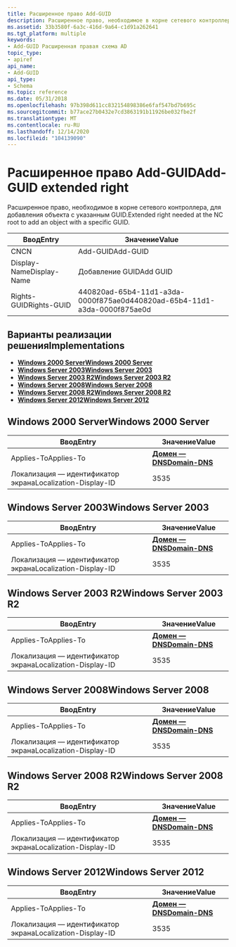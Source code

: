 ```yaml
---
title: Расширенное право Add-GUID
description: Расширенное право, необходимое в корне сетевого контроллера, для добавления объекта с указанным GUID.
ms.assetid: 33b3580f-6a3c-416d-9a64-c1d91a262641
ms.tgt_platform: multiple
keywords:
- Add-GUID Расширенная правая схема AD
topic_type:
- apiref
api_name:
- Add-GUID
api_type:
- Schema
ms.topic: reference
ms.date: 05/31/2018
ms.openlocfilehash: 97b398d611cc832154898386e6faf547bd7b695c
ms.sourcegitcommit: b77ace27b0432e7cd3863191b11926be032fbe2f
ms.translationtype: MT
ms.contentlocale: ru-RU
ms.lasthandoff: 12/14/2020
ms.locfileid: "104139090"
---
```

# <a name="add-guid-extended-right"></a><span data-ttu-id="07390-104">Расширенное право Add-GUID</span><span class="sxs-lookup"><span data-stu-id="07390-104">Add-GUID extended right</span></span>

<span data-ttu-id="07390-105">Расширенное право, необходимое в корне сетевого контроллера, для добавления объекта с указанным GUID.</span><span class="sxs-lookup"><span data-stu-id="07390-105">Extended right needed at the NC root to add an object with a specific GUID.</span></span>



| <span data-ttu-id="07390-106">Ввод</span><span class="sxs-lookup"><span data-stu-id="07390-106">Entry</span></span> | <span data-ttu-id="07390-107">Значение</span><span class="sxs-lookup"><span data-stu-id="07390-107">Value</span></span> |
|--------------|--------------------------------------|
| <span data-ttu-id="07390-108">CN</span><span class="sxs-lookup"><span data-stu-id="07390-108">CN</span></span>           | <span data-ttu-id="07390-109">Add-GUID</span><span class="sxs-lookup"><span data-stu-id="07390-109">Add-GUID</span></span>                             |
| <span data-ttu-id="07390-110">Display-Name</span><span class="sxs-lookup"><span data-stu-id="07390-110">Display-Name</span></span> | <span data-ttu-id="07390-111">Добавление GUID</span><span class="sxs-lookup"><span data-stu-id="07390-111">Add GUID</span></span>                             |
| <span data-ttu-id="07390-112">Rights-GUID</span><span class="sxs-lookup"><span data-stu-id="07390-112">Rights-GUID</span></span>  | <span data-ttu-id="07390-113">440820ad-65b4-11d1-a3da-0000f875ae0d</span><span class="sxs-lookup"><span data-stu-id="07390-113">440820ad-65b4-11d1-a3da-0000f875ae0d</span></span> |



## <a name="implementations"></a><span data-ttu-id="07390-114">Варианты реализации решения</span><span class="sxs-lookup"><span data-stu-id="07390-114">Implementations</span></span>

-   [<span data-ttu-id="07390-115">**Windows 2000 Server**</span><span class="sxs-lookup"><span data-stu-id="07390-115">**Windows 2000 Server**</span></span>](#windows-2000-server)
-   [<span data-ttu-id="07390-116">**Windows Server 2003**</span><span class="sxs-lookup"><span data-stu-id="07390-116">**Windows Server 2003**</span></span>](#windows-server-2003)
-   [<span data-ttu-id="07390-117">**Windows Server 2003 R2**</span><span class="sxs-lookup"><span data-stu-id="07390-117">**Windows Server 2003 R2**</span></span>](#windows-server-2003-r2)
-   [<span data-ttu-id="07390-118">**Windows Server 2008**</span><span class="sxs-lookup"><span data-stu-id="07390-118">**Windows Server 2008**</span></span>](#windows-server-2008)
-   [<span data-ttu-id="07390-119">**Windows Server 2008 R2**</span><span class="sxs-lookup"><span data-stu-id="07390-119">**Windows Server 2008 R2**</span></span>](#windows-server-2008-r2)
-   [<span data-ttu-id="07390-120">**Windows Server 2012**</span><span class="sxs-lookup"><span data-stu-id="07390-120">**Windows Server 2012**</span></span>](#windows-server-2012)

## <a name="windows-2000-server"></a><span data-ttu-id="07390-121">Windows 2000 Server</span><span class="sxs-lookup"><span data-stu-id="07390-121">Windows 2000 Server</span></span>



| <span data-ttu-id="07390-122">Ввод</span><span class="sxs-lookup"><span data-stu-id="07390-122">Entry</span></span> | <span data-ttu-id="07390-123">Значение</span><span class="sxs-lookup"><span data-stu-id="07390-123">Value</span></span> |
|-------------------------|----------------------------------------------|
| <span data-ttu-id="07390-124">Applies-To</span><span class="sxs-lookup"><span data-stu-id="07390-124">Applies-To</span></span>              | [<span data-ttu-id="07390-125">**Домен — DNS**</span><span class="sxs-lookup"><span data-stu-id="07390-125">**Domain-DNS**</span></span>](c-domaindns.md)<br/> |
| <span data-ttu-id="07390-126">Локализация — идентификатор экрана</span><span class="sxs-lookup"><span data-stu-id="07390-126">Localization-Display-ID</span></span> | <span data-ttu-id="07390-127">35</span><span class="sxs-lookup"><span data-stu-id="07390-127">35</span></span>                                           |



## <a name="windows-server-2003"></a><span data-ttu-id="07390-128">Windows Server 2003</span><span class="sxs-lookup"><span data-stu-id="07390-128">Windows Server 2003</span></span>



| <span data-ttu-id="07390-129">Ввод</span><span class="sxs-lookup"><span data-stu-id="07390-129">Entry</span></span> | <span data-ttu-id="07390-130">Значение</span><span class="sxs-lookup"><span data-stu-id="07390-130">Value</span></span> |
|-------------------------|----------------------------------------------|
| <span data-ttu-id="07390-131">Applies-To</span><span class="sxs-lookup"><span data-stu-id="07390-131">Applies-To</span></span>              | [<span data-ttu-id="07390-132">**Домен — DNS**</span><span class="sxs-lookup"><span data-stu-id="07390-132">**Domain-DNS**</span></span>](c-domaindns.md)<br/> |
| <span data-ttu-id="07390-133">Локализация — идентификатор экрана</span><span class="sxs-lookup"><span data-stu-id="07390-133">Localization-Display-ID</span></span> | <span data-ttu-id="07390-134">35</span><span class="sxs-lookup"><span data-stu-id="07390-134">35</span></span>                                           |



## <a name="windows-server-2003-r2"></a><span data-ttu-id="07390-135">Windows Server 2003 R2</span><span class="sxs-lookup"><span data-stu-id="07390-135">Windows Server 2003 R2</span></span>



| <span data-ttu-id="07390-136">Ввод</span><span class="sxs-lookup"><span data-stu-id="07390-136">Entry</span></span> | <span data-ttu-id="07390-137">Значение</span><span class="sxs-lookup"><span data-stu-id="07390-137">Value</span></span> |
|-------------------------|----------------------------------------------|
| <span data-ttu-id="07390-138">Applies-To</span><span class="sxs-lookup"><span data-stu-id="07390-138">Applies-To</span></span>              | [<span data-ttu-id="07390-139">**Домен — DNS**</span><span class="sxs-lookup"><span data-stu-id="07390-139">**Domain-DNS**</span></span>](c-domaindns.md)<br/> |
| <span data-ttu-id="07390-140">Локализация — идентификатор экрана</span><span class="sxs-lookup"><span data-stu-id="07390-140">Localization-Display-ID</span></span> | <span data-ttu-id="07390-141">35</span><span class="sxs-lookup"><span data-stu-id="07390-141">35</span></span>                                           |



## <a name="windows-server-2008"></a><span data-ttu-id="07390-142">Windows Server 2008</span><span class="sxs-lookup"><span data-stu-id="07390-142">Windows Server 2008</span></span>



| <span data-ttu-id="07390-143">Ввод</span><span class="sxs-lookup"><span data-stu-id="07390-143">Entry</span></span> | <span data-ttu-id="07390-144">Значение</span><span class="sxs-lookup"><span data-stu-id="07390-144">Value</span></span> |
|-------------------------|----------------------------------------------|
| <span data-ttu-id="07390-145">Applies-To</span><span class="sxs-lookup"><span data-stu-id="07390-145">Applies-To</span></span>              | [<span data-ttu-id="07390-146">**Домен — DNS**</span><span class="sxs-lookup"><span data-stu-id="07390-146">**Domain-DNS**</span></span>](c-domaindns.md)<br/> |
| <span data-ttu-id="07390-147">Локализация — идентификатор экрана</span><span class="sxs-lookup"><span data-stu-id="07390-147">Localization-Display-ID</span></span> | <span data-ttu-id="07390-148">35</span><span class="sxs-lookup"><span data-stu-id="07390-148">35</span></span>                                           |



## <a name="windows-server-2008-r2"></a><span data-ttu-id="07390-149">Windows Server 2008 R2</span><span class="sxs-lookup"><span data-stu-id="07390-149">Windows Server 2008 R2</span></span>



| <span data-ttu-id="07390-150">Ввод</span><span class="sxs-lookup"><span data-stu-id="07390-150">Entry</span></span> | <span data-ttu-id="07390-151">Значение</span><span class="sxs-lookup"><span data-stu-id="07390-151">Value</span></span> |
|-------------------------|----------------------------------------------|
| <span data-ttu-id="07390-152">Applies-To</span><span class="sxs-lookup"><span data-stu-id="07390-152">Applies-To</span></span>              | [<span data-ttu-id="07390-153">**Домен — DNS**</span><span class="sxs-lookup"><span data-stu-id="07390-153">**Domain-DNS**</span></span>](c-domaindns.md)<br/> |
| <span data-ttu-id="07390-154">Локализация — идентификатор экрана</span><span class="sxs-lookup"><span data-stu-id="07390-154">Localization-Display-ID</span></span> | <span data-ttu-id="07390-155">35</span><span class="sxs-lookup"><span data-stu-id="07390-155">35</span></span>                                           |



## <a name="windows-server-2012"></a><span data-ttu-id="07390-156">Windows Server 2012</span><span class="sxs-lookup"><span data-stu-id="07390-156">Windows Server 2012</span></span>



| <span data-ttu-id="07390-157">Ввод</span><span class="sxs-lookup"><span data-stu-id="07390-157">Entry</span></span> | <span data-ttu-id="07390-158">Значение</span><span class="sxs-lookup"><span data-stu-id="07390-158">Value</span></span> |
|-------------------------|----------------------------------------------|
| <span data-ttu-id="07390-159">Applies-To</span><span class="sxs-lookup"><span data-stu-id="07390-159">Applies-To</span></span>              | [<span data-ttu-id="07390-160">**Домен — DNS**</span><span class="sxs-lookup"><span data-stu-id="07390-160">**Domain-DNS**</span></span>](c-domaindns.md)<br/> |
| <span data-ttu-id="07390-161">Локализация — идентификатор экрана</span><span class="sxs-lookup"><span data-stu-id="07390-161">Localization-Display-ID</span></span> | <span data-ttu-id="07390-162">35</span><span class="sxs-lookup"><span data-stu-id="07390-162">35</span></span>                                           |



 

 





